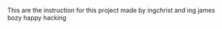 This are the instruction for this project made by ingchrist and ing james bozy
happy hacking    












